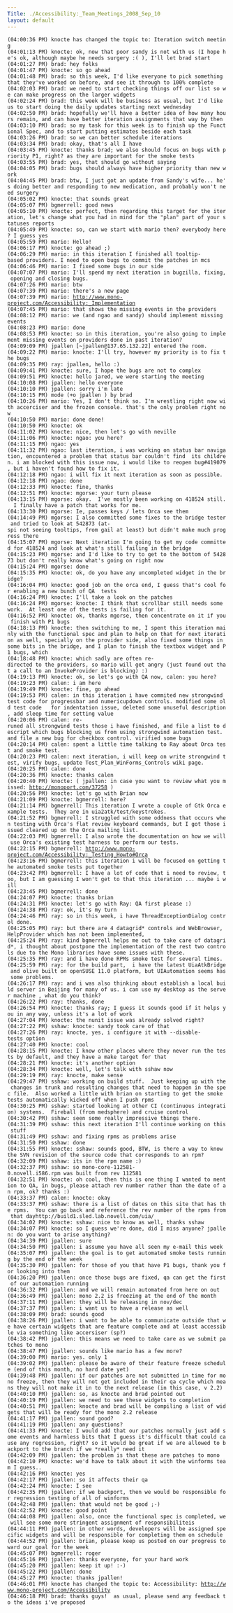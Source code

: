 ```yaml
---
Title: ./Accessibility:_Team_Meetings_2008_Sep_10
layout: default
---
```


`(04:00:36 PM) knocte has changed the topic to: Iteration switch meeting`\
`(04:01:13 PM) knocte: ok, now that poor sandy is not with us (I hope he's ok, although maybe he needs surgery :( ), I'll let brad start`\
`(04:01:27 PM) brad: hey folks`\
`(04:01:47 PM) knocte: so go ahead`\
`(04:01:48 PM) brad: so this week, I'd like everyone to pick something that they've worked on before, and see it through to 100% complete`\
`(04:02:03 PM) brad: we need to start checking things off our list so we can make progress on the larger widgets`\
`(04:02:24 PM) brad: this week will be business as usual, but I'd like us to start doing the daily updates starting next wednesday`\
`(04:02:50 PM) brad: hopefully we'll have a better idea of how many hours remain, and can have better iteration assignments that way by then`\
`(04:03:10 PM) brad: so my task for this week is to finish up the Functional Spec, and to start putting estimates beside each task`\
`(04:03:26 PM) brad: so we can better schedule iterations`\
`(04:03:34 PM) brad: okay, that's all I have`\
`(04:03:45 PM) knocte: thanks brad; we also should focus on bugs with priority P1, right? as they are important for the smoke tests`\
`(04:03:55 PM) brad: yes, that should go without saying`\
`(04:04:05 PM) brad: bugs should always have higher priority than new work`\
`(04:04:45 PM) brad: btw, I just got an update from Sandy's wife... he's doing better and responding to new medication, and probably won't need surgery`\
`(04:05:02 PM) knocte: that sounds great`\
`(04:05:07 PM) bgmerrell: good news`\
`(04:05:10 PM) knocte: ﻿perfect, then regarding this target for the iteration, let's change what you had in mind for the "plan" part of your statuses reports`\
`(04:05:49 PM) knocte: so, can we start with mario then? everybody here? I guess yes`\
`(04:05:59 PM) mario: Hello!`\
`(04:06:17 PM) knocte: go ahead ;)`\
`(04:06:29 PM) mario: in this iteration I finished all tooltip-based providers. I need to open bugs to commit the patches in mcs`\
`(04:06:46 PM) mario: I fixed some bugs in our side`\
`(04:07:07 PM) mario: I'll spend my next iteration in bugzilla, fixing, opening and closing bugs.`\
`(04:07:26 PM) mario: btw`\
`(04:07:39 PM) mario: there's a new page`\
`(04:07:39 PM) mario: `[`http://www.mono-project.com/Accessibility:_Implementation`](http://www.mono-project.com/Accessibility:_Implementation)\
`(04:07:45 PM) mario: that shows the missing events in the providers`\
`(04:08:12 PM) mario: we (and ngao and sandy) should implement missing events`\
`(04:08:23 PM) mario: done`\
`(04:08:53 PM) knocte: so in this iteration, you're also going to implement missing events on providers done in past iteration?`\
`(04:09:09 PM) jpallen [~jpallen@137.65.132.22] entered the room.`\
`(04:09:22 PM) mario: knocte: I'll try, however my priority is to fix the bugs`\
`(04:09:35 PM) ray: jpallen, hello :)`\
`(04:09:41 PM) knocte: sure, I hope the bugs are not to complex`\
`(04:09:51 PM) knocte: hello jared, we were starting the meeting`\
`(04:10:08 PM) jpallen: hello everyone`\
`(04:10:10 PM) jpallen: sorry i'm late`\
`(04:10:15 PM) mode (+o jpallen ) by brad`\
`(04:10:26 PM) mario: Yes, I don't think so. I'm wrestling right now with accerciser and the frozen console. that's the only problem right now`\
`(04:10:50 PM) mario: done done!`\
`(04:10:50 PM) knocte: ok`\
`(04:11:02 PM) knocte: nice, then let's go with neville`\
`(04:11:06 PM) knocte: ngao: you here?`\
`(04:11:15 PM) ngao: yes`\
`(04:11:32 PM) ngao: last iteration, i was working on status bar navigation, encountered a problem that status bar couldn't find  its children. i am blocked with this issue now, i would like to reopen bug#419079, but i haven't found how to fix it.`\
`(04:12:18 PM) ngao: i will fix it next iteration as soon as possible.`\
`(04:12:18 PM) ngao: done`\
`(04:12:33 PM) knocte: fine, thanks`\
`(04:12:51 PM) knocte: mgorse: your turn please`\
`(04:13:15 PM) mgorse: okay.  I've mostly been working on 418524 still.  I finally have a patch that works for me.`\
`(04:13:30 PM) mgorse: Ie, passes keys / lets Orca see them`\
`(04:14:49 PM) mgorse: I also committed some fixes to the bridge tester and tried to look at 542873 (at-spi not seeing tooltips, from gail at least) but didn't make much progress there`\
`(04:15:07 PM) mgorse: Next iteration I'm going to get my code committed for 418524 and look at what's still failing in the bridge`\
`(04:15:23 PM) mgorse: and I'd like to try to get to the bottom of 542873 but don't really know what's going on right now`\
`(04:15:24 PM) mgorse: done`\
`(04:15:35 PM) knocte: ok, do you have any uncompleted widget in the bridge?`\
`(04:16:04 PM) knocte: good job on the orca end, I guess that's cool for enabling a new bunch of QA  tests`\
`(04:16:24 PM) knocte: I'll take a look on the patches`\
`(04:16:24 PM) mgorse: knocte: I think that scrollbar still needs some work.  At least one of the tests is failing for it.`\
`(04:16:52 PM) knocte: ok, thanks mgorse, then concentrate on it if you finish with P1 bugs`\
`(04:18:13 PM) knocte: then switching to me, I spent this iteration mainly with the functional spec and plan to help on that for next iteration as well, specially on the provider side, also fixed some things in some bits in the bridge, and I plan to finish the textbox widget and P1 bugs, which`\
`(04:18:48 PM) knocte: which sadly are often re-directed to the providers, so mario will get angry (just found out that a call to an InvokeProvider is blocking) :)`\
`(04:19:13 PM) knocte: ok, so let's go with QA now, calen: you here?`\
`(04:19:23 PM) calen: i am here`\
`(04:19:49 PM) knocte: fine, go ahead`\
`(04:19:53 PM) calen: in this iteration i have commited new strongwind test code for progressbar and numericupdown controls. modified some old test code   for indentation issue, deleted some unuseful description, add sleep time for setting value `\
`(04:20:06 PM) calen: re-runed all strongwind tests those i have finished, and file a list to descript which bugs blocking us from using strongwind automation test. and file a new bug for checkbox control. virified some bugs`\
`(04:20:14 PM) calen: spent a little time talking to Ray about Orca test and smoke test.`\
`(04:20:23 PM) calen: next iteration, i will keep on write strongwind test, virify bugs, update Test_Plan_WinForms_Controls wiki page. `\
`(04:20:25 PM) calen: done`\
`(04:20:36 PM) knocte: thanks calen`\
`(04:20:40 PM) knocte: ﻿( jpallen: in case you want to review what you missed: `[`http://monoport.com/37258`](http://monoport.com/37258)` )`\
`(04:20:56 PM) knocte: let's go with Brian now`\
`(04:21:09 PM) knocte: bgmerrell: here?`\
`(04:21:14 PM) bgmerrell: This iteration I wrote a couple of Gtk Orca example tests.  They are in uia2atk/test/keystrokes.`\
`(04:21:52 PM) bgmerrell: I struggled with some oddness that occurs when testing with Orca's flat review keyboard commands, but I got those issued cleared up on the Orca mailing list.`\
`(04:22:03 PM) bgmerrell: I also wrote the documentation on how we will use Orca's existing test harness to perform our tests.`\
`(04:22:15 PM) bgmerrell: `[`http://www.mono-project.com/Accessibility:_Testing_Howto#Orca`](http://www.mono-project.com/Accessibility:_Testing_Howto#Orca)\
`(04:23:16 PM) bgmerrell: this iteration i will be focused on getting the automated smoke tests put together`\
`(04:23:42 PM) bgmerrell: I have a lot of code that i need to review, too, but I am guessing I won't get to that this iteration ... maybe i will`\
`(04:23:45 PM) bgmerrell: done`\
`(04:24:07 PM) knocte: thanks brian`\
`(04:24:31 PM) knocte: let's go with Ray: QA first please :)`\
`(04:24:38 PM) ray: ok, it's my turn`\
`(04:24:46 PM) ray: so in this week, i have ThreadExceptionDialog control done. `\
`(04:25:05 PM) ray: but there are 4 datagrid* controls and WebBrowser, HelpProvider which has not been implemented, `\
`(04:25:24 PM) ray: kind bgmerrell helps me out to take care of datagrid*, i thought about postpone the implementation of the rest two controls due to the Mono libraries have some issues with these.`\
`(04:25:35 PM) ray: and i have done RPMs smoke test for several times.`\
`(04:25:59 PM) ray: for the build part,  i have the latest UiaAtkBridge and olive built on openSUSE 11.0 platform, but UIAutomation seems has some problems.`\
`(04:26:17 PM) ray: and i was also thinking about establish a local build server in Beijing for many of us. i can use my desktop as the server machine , what do you think?`\
`(04:26:22 PM) ray: thanks, done`\
`(04:26:54 PM) knocte: thanks ray; I guess it sounds good if it helps you in any way, unless it's a lot of work`\
`(04:27:04 PM) knocte: the nunit issue was already solved right?`\
`(04:27:22 PM) sshaw: knocte: sandy took care of that`\
`(04:27:26 PM) ray: knocte, yes, i configure it with --disable-tests option`\
`(04:27:40 PM) knocte: cool`\
`(04:28:15 PM) knocte: I know other places where they never run the tests by default, and they have a make target for that`\
`(04:28:21 PM) knocte: it's another option`\
`(04:28:34 PM) knocte: well, let's talk with sshaw now`\
`(04:29:19 PM) ray: knocte, make sense`\
`(04:29:47 PM) sshaw: working on build stuff.  Just keeping up with the changes in trunk and resulting changes that need to happen in the spec file.  Also worked a little with brian on starting to get the smoke tests automatically kicked off when I push rpms`\
`(04:30:25 PM) sshaw: started looking at other CI (continuous integration) systems.  Fireball (from medsphere) and cruise control`\
`(04:30:42 PM) sshaw: seen some really impressive things there.`\
`(04:31:39 PM) sshaw: this next iteration I'll continue working on this stuff`\
`(04:31:49 PM) sshaw: and fixing rpms as problems arise`\
`(04:31:50 PM) sshaw: done`\
`(04:31:55 PM) knocte: sshaw: sounds good, BTW, is there a way to know the SVN revision of the source code that corresponds to an rpm?`\
`(04:32:09 PM) sshaw: its in the rpm name :)`\
`(04:32:37 PM) sshaw: so mono-core-112581-0.novell.i586.rpm was built from rev 112581`\
`(04:32:51 PM) knocte: oh cool, then this is one thing I wanted to mention to QA, in bugs, please attach rev number rather than the date of an rpm, ok? thanks :)`\
`(04:33:37 PM) calen: knocte: okay`\
`(04:33:37 PM) sshaw: there is a list of dates on this site that has the rpms.  You can go back and reference the rev number of the rpms from that dayhttp://build1.sled.lab.novell.com/uia/`\
`(04:34:02 PM) knocte: sshaw: nice to know as well, thanks sshaw`\
`(04:34:07 PM) knocte: ﻿so I guess we're done, did I miss anyone? jpallen: do you want to arise anything?`\
`(04:34:39 PM) jpallen: sure`\
`(04:34:50 PM) jpallen: i assume you have all seen my e-mail this week`\
`(04:35:07 PM) jpallen: the goal is to get automated smoke tests running by the end of the week`\
`(04:35:30 PM) jpallen: for those of you that have P1 bugs, thank you for looking into them`\
`(04:36:20 PM) jpallen: once those bugs are fixed, qa can get the first of our automation running`\
`(04:36:32 PM) jpallen: and we will remain automated from here on out`\
`(04:36:49 PM) jpallen: mono 2.2 is freezing at the end of the month`\
`(04:37:11 PM) jpallen: they will be releasing in nov/dec`\
`(04:37:37 PM) jpallen: i want us to have a release as well`\
`(04:38:09 PM) brad: sounds good`\
`(04:38:26 PM) jpallen: i want to be able to communicate outside that we have certain widgets that are feature complete and at least accessible via something like accersiser (sp?)`\
`(04:38:42 PM) jpallen: this means we need to take care as we submit patches to mono`\
`(04:38:47 PM) jpallen: sounds like mario has a few more?`\
`(04:39:00 PM) mario: yes. only 1`\
`(04:39:02 PM) jpallen: please be aware of their feature freeze schedule (end of this month, no hard date yet)`\
`(04:39:48 PM) jpallen: if our patches are not submitted in time for mono freeze, then they will not get included in their qa cycle which means they will not make it in to the next release (in this case, v 2.2)`\
`(04:40:10 PM) jpallen: so, as knocte and brad pointed out`\
`(04:40:19 PM) jpallen: we need to see these widgets to completion`\
`(04:40:51 PM) jpallen: knocte and brad will be compiling a list of widgets that will be ready for the mono 2.2 release`\
`(04:41:17 PM) jpallen: sound good?`\
`(04:41:19 PM) jpallen: any questions?`\
`(04:41:33 PM) knocte: I would add that our patches normally just add some events and harmless bits that I guess it's difficult that could cause any regression, right? so it would be great if we are allowed to backport to the branch if we *really* need it`\
`(04:42:09 PM) jpallen: the problem is that these are patches to mono`\
`(04:42:10 PM) knocte: we'd have to talk about it with the winforms team I guess..`\
`(04:42:16 PM) knocte: yes`\
`(04:42:17 PM) jpallen: so it affects their qa`\
`(04:42:24 PM) knocte: I see`\
`(04:42:35 PM) jpallen: if we backport, then we would be responsible for regression testing of all of winforms`\
`(04:42:48 PM) jpallen: that would not be good ;-)`\
`(04:42:52 PM) knocte: good point`\
`(04:44:08 PM) jpallen: also, once the functional spec is completed, we will see some more stringent assignment of responsibiliteis`\
`(04:44:11 PM) jpallen: in other words, developers will be assigned specific widgets and will be responsible for completing them on schedule`\
`(04:44:52 PM) jpallen: brian, please keep us posted on our progress toward our goal for the week`\
`(04:45:07 PM) bgmerrell: roger`\
`(04:45:16 PM) jpallen: thanks everyone, for your hard work`\
`(04:45:20 PM) jpallen: keep it up! :-)`\
`(04:45:22 PM) jpallen: done`\
`(04:45:27 PM) knocte: thanks jpallen!`\
`(04:46:01 PM) knocte has changed the topic to: Accessibility: `[`http://www.mono-project.com/Accessibility`](http://www.mono-project.com/Accessibility)\
`(04:46:18 PM) brad: thanks guys!  as usual, please send any feedback to the ideas i've proposed`
